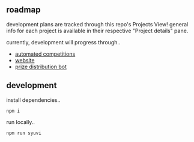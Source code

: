 ## roadmap
development plans are tracked through this repo's Projects View! general info for each project is available in their respective "Project details" pane.

currently, development will progress through..
- [automated competitions](https://github.com/orgs/syuvi-tf/projects/6?pane=info)
- [website](https://github.com/orgs/syuvi-tf/projects/8?pane=info)
- [prize distribution bot](https://github.com/orgs/syuvi-tf/projects/9?pane=info)

## development

install dependencies..

```console
npm i
```

run locally..

```console
npm run syuvi
```
